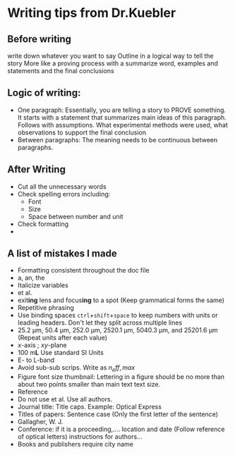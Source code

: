 # Writing tips from Dr.Kuebler

## Before writing

write down whatever you want to say
Outline in a logical way to tell the story
More like a proving process with a summarize word, examples and statements and the final conclusions

## Logic of writing:
- One paragraph: Essentially, you are telling a story to PROVE something. It starts with a statement that summarizes main ideas of this paragraph. Follows with assumptions. What experimental methods were used, what observations to support the final conclusion
- Between paragraphs: The meaning needs to be continuous between paragraphs.


## After Writing
- Cut all the unnecessary words
- Check spelling errors including:
  - Font
  - Size
  - Space between number and unit
- Check formatting
-

## A list of mistakes I made

 - Formatting consistent throughout the doc file
 - a, an, the
 - Italicize variables
 - et al.
 - exit**ing** lens and focus**ing** to a spot (Keep grammatical forms the same)
 - Repetitive phrasing
 - Use binding spaces `ctrl`+`shift`+`space` to keep numbers with units or leading headers. Don't let they split across multiple lines
 - 25.2 μm, 50.4 μm, 252.0 μm, 2520.1 μm, 5040.3 μm, and 25201.6 μm (Repeat units after each value)
 - *x*-axis ; *xy*-plane
 - 100 m**L** Use standard SI Units
 - E- to L-band
 - Avoid sub-sub scrips. Write as $n_eff,max$
 - Figure font size thumbnail: Lettering in a figure should be no more than about two points smaller than main text text size.
 - Reference
  - Do not use et al. Use all authors.
  - Journal title: Title caps. Example: Optical Express
  - Titles of papers: Sentence case (Only the first letter of the sentence)
  - Gallagher, W. J.
  - Conference: if it is a proceeding,.... location and date (Follow reference of optical letters) instructions for authors...
  - Books and publishers require city name
